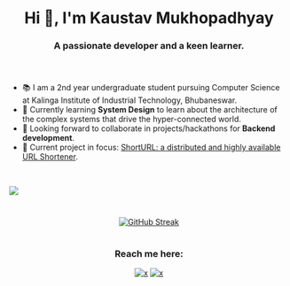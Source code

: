 
<h1 align="center">Hi 👋, I'm Kaustav Mukhopadhyay</h1>
<h3 align="center">A passionate developer and a keen learner.<br><br><br></h3>

- 📚 I am a 2nd year undergraduate student pursuing Computer Science at Kalinga Institute of Industrial Technology, Bhubaneswar.
- 🌱 Currently learning **System Design** to learn about the architecture of the complex systems that drive
the hyper-connected world.
- 🔭 Looking forward to collaborate in projects/hackathons for **Backend development**. 
- 📂 Current project in focus: <a href="https://github.com/muKaustav/ShortURL" target="_blank">ShortURL: a distributed and highly available URL Shortener</a>.
<br>

 ![](https://komarev.com/ghpvc/?username=muKaustav&style=flat-square) 
<h1 align="center"></h1>
<div align="center">

[![GitHub Streak](https://github-readme-streak-stats.herokuapp.com?user=muKaustav&theme=react)](https://git.io/streak-stats) 
</div>

<h1 align="center"></h1>
<h3 align="center">Reach me here:<br></h3>
<p align="center"><a href="https://www.linkedin.com/in/kaustavmukhopadhyay/" target="_blank"><img src="https://img.shields.io/badge/LinkedIn-0077B5?style=for-the-badge&logo=linkedin&logoColor=white" alt="x" /></a>
<a href="mailto:mu.kaustav@gmail.com" target="_blank"><img src="https://img.shields.io/badge/Gmail-D14836?style=for-the-badge&logo=gmail&logoColor=white" alt="x" /></a>

</p>


